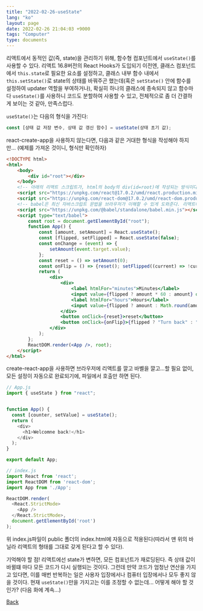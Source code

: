 ```yaml
---
title: "2022-02-26-useState"
lang: "ko"
layout: page
date: 2022-02-26 21:04:03 +9000
tags: "Computer"
type: documents
---
```

<!-- [[Computer]] -->

리액트에서 동적인 값(즉, state)을 관리하기 위해, 함수형 컴포넌트에서 `useState()`를 사용할 수 있다. 리액트 16.8버전의 React Hooks가 도입되기 이전엔, 클래스 컴포넌트에서 `this.state`로 필요한 요소를 설정하고, 클래스 내부 함수 내에서 `this.setState()`로 state의 상태를 바꿔주곤 했는데(혹은 `setState()` 안에 함수를 설정하여 updater 역할을 부여하거나), 확실히 하나의 클래스에 종속되지 않고 함수마다 `useState()`를 사용하니 코드도 분할하여 사용할 수 있고, 전체적으로 좀 더 간결하게 보이는 것 같아, 만족스럽다.

`useState()`는 다음의 형식을 가진다:

```javascript
const [상태 값 저장 변수, 상태 값 갱신 함수] = useState(상태 초기 값);
```

react-create-app을 사용하지 않는다면, 다음과 같은 거대한 형식을 작성해야 하지만... (예제를 가져온 것이니, 형식만 확인하자)

```html
<!DOCTYPE html>
<html>
    <body>
        <div id="root"></div>
    </body>
    <!-- 아래의 리액트 스크립트가, html의 body의 div(id=root)에 작성되는 방식이다.-->
    <script src="https://unpkg.com/react@17.0.2/umd/react.production.min.js"></script>
    <script src="https://unpkg.com/react-dom@17.0.2/umd/react-dom.production.min.js"></script>
    <!-- babel은 최신 자바스크립트 문법을 브라우저가 이해할 수 있게 도와준다. 리액트에서는 JSX문법을 사용하는데, 이를 babel로 컴파일을 해야 한다.-->
    <script src="https://unpkg.com/@babel/standalone/babel.min.js"></script>
    <script type="text/babel">
        const root = document.getElementById("root");
        function App() {
            const [amount, setAmount] = React.useState();
            const [flipped, setFlipped] = React.useState(false);
            const onChange = (event) => {
                setAmount(event.target.value);
            };
            const reset = () => setAmount(0);
            const onFlip = () => {reset(); setFlipped((current) => !current)};
            return (
                <div>
                    <div>
                        <label htmlFor="minutes">Minutes</label>
                        <input value={flipped ? amount * 60 : amount} onChange={onChange} id="minutes" placeholder="Minutes" type="number" disabled={flipped === true} />
                        <label htmlFor="hours">Hours</label>
                        <input value={flipped ? amount : Math.round(amount / 60)} onChange={onChange} id="hours" placeholder="Hours" type="number" disabled={flipped === false} />
                    </div>
                    <button onClick={reset}>reset</button>
                    <button onClick={onFlip}>{flipped ? "Turn back" : "Invert"}</button>
                </div>
            );
        };
        ReactDOM.render(<App />, root);
    </script>
</html>
```

create-react-app을 사용하면 브라우저에 리액트를 깔고 바벨을 깔고...할 필요 없이, 모든 설정이 자동으로 완료되기에, 파일에서 호출만 하면 된다.

```javascript
// App.js
import { useState } from "react";


function App() {
  const [counter, setValue] = useState();
  return (
    <div>
      <h1>Welcomne back!</h1>
    </div>
  );
}

export default App;

// index.js
import React from 'react';
import ReactDOM from 'react-dom';
import App from './App';

ReactDOM.render(
  <React.StrictMode>
    <App />
  </React.StrictMode>,
  document.getElementById('root')
);
```

위 index.js파일이 public 폴더의 index.html에 자동으로 적용된다(따라서 맨 위의 바닐라 리액트의 형태를 그대로 갖게 된다고 할 수 있다).

기억해야 할 점! 리액트에선 state가 변하면, 모든 컴포넌트가 재로딩된다. 즉 상태 값이 바뀔떄 마다 모든 코드가 다시 실행되는 것이다. 그런데 만약 코드가 엄청난 연산을 가지고 있다면, 이를 매번 반복하는 일은 사용자 입장에서나 컴퓨터 입장에서나 모두 좋지 않을 것이다. 현재 `useState()`만을 가지고는 이를 조정할 수 없는데... 어떻게 해야 할 것인가? (다음 화에 계속...)

[Back](../../index.md)
